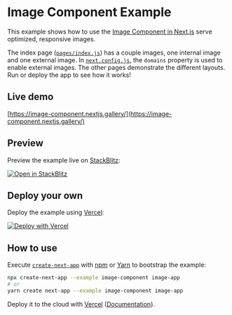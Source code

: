 # Image Component Example

This example shows how to use the [Image Component in Next.js](https://nextjs.org/docs/api-reference/next/image) serve optimized, responsive images.

The index page ([`pages/index.js`](pages/index.js)) has a couple images, one internal image and one external image. In [`next.config.js`](next.config.js), the `domains` property is used to enable external images. The other pages demonstrate the different layouts. Run or deploy the app to see how it works!

## Live demo

[https://image-component.nextjs.gallery/](https://image-component.nextjs.gallery/)

## Preview

Preview the example live on [StackBlitz](http://stackblitz.com/):

[![Open in StackBlitz](https://developer.stackblitz.com/img/open_in_stackblitz.svg)](https://stackblitz.com/github/vercel/next.js/tree/canary/examples/image-component)

## Deploy your own

Deploy the example using [Vercel](https://vercel.com?utm_source=github&utm_medium=readme&utm_campaign=next-example):

[![Deploy with Vercel](https://vercel.com/button)](https://vercel.com/new/git/external?repository-url=https://github.com/vercel/next.js/tree/canary/examples/image-component&project-name=image-component&repository-name=image-component)

## How to use

Execute [`create-next-app`](https://github.com/vercel/next.js/tree/canary/packages/create-next-app) with [npm](https://docs.npmjs.com/cli/init) or [Yarn](https://yarnpkg.com/lang/en/docs/cli/create/) to bootstrap the example:

```bash
npx create-next-app --example image-component image-app
# or
yarn create next-app --example image-component image-app
```

Deploy it to the cloud with [Vercel](https://vercel.com/new?utm_source=github&utm_medium=readme&utm_campaign=next-example) ([Documentation](https://nextjs.org/docs/deployment)).
